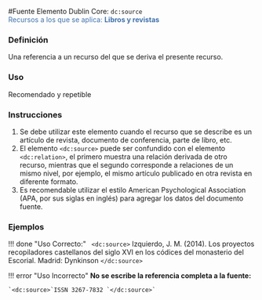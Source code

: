 #Fuente
Elemento Dublin Core: `dc:source`  
<span style="color:#3F72AF">Recursos a los que se aplica: __Libros y revistas__ </span>

### __Definición__
Una referencia a un recurso del que se deriva el presente recurso.  

### __Uso__
Recomendado y repetible  

### __Instrucciones__  
1. Se debe utilizar este elemento cuando el recurso que se describe es un artículo de revista, documento de conferencia, parte de libro, etc.
2. El elemento `<dc:source>` puede ser confundido con el elemento `<dc:relation>`, el primero muestra una relación derivada de otro recurso, mientras que el segundo corresponde a relaciones de un mismo nivel, por ejemplo, el mismo artículo publicado en otra revista en diferente formato.
3. Es recomendable utilizar el estilo American Psychological Association (APA, por sus siglas en inglés) para agregar los datos del documento fuente.

### __Ejemplos__

!!! done "Uso Correcto:"
   ` <dc:source>` Izquierdo, J. M. (2014). Los proyectos recopiladores castellanos del siglo XVI en los códices del monasterio del Escorial. Madrid: Dynkinson `</dc:source>`


!!! error "Uso Incorrecto"
    **No se escribe la referencia completa a la fuente:**  

    `<dc:source>`ISSN 3267-7832 `</dc:source>` 
